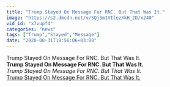 ```yaml
---
title: "Trump Stayed On Message For RNC. But That Was It."
image: "https://s2.dmcdn.net/v/SQjSm1VIlezXkH_2D/x240"
vid_id: "x7vupf4"
categories: "news"
tags: ["Trump","Stayed","Message"]
date: "2020-08-31T19:56:06+03:00"
---
```

Trump Stayed On Message For RNC. But That Was It.<br><b>Trump Stayed On Message For RNC. But That Was It.</b><br> <i>Trump Stayed On Message For RNC. But That Was It.</i><br> <u>Trump Stayed On Message For RNC. But That Was It.</u>
